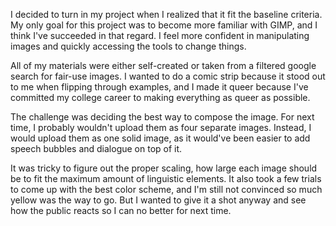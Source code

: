 I decided to turn in my project when I realized that it fit the baseline criteria. My only goal for this project was to become more familiar with GIMP, and I think I've succeeded in that regard. I feel more confident in manipulating images and quickly accessing the tools to change things.

All of my materials were either self-created or taken from a filtered google search for fair-use images. I wanted to do a comic strip because it stood out to me when flipping through examples, and I made it queer because I've committed my college career to making everything as queer as possible.

The challenge was deciding the best way to compose the image. For next time, I probably wouldn't upload them as four separate images. Instead, I would upload them as one solid image, as it would've been easier to add speech bubbles and dialogue on top of it.

It was tricky to figure out the proper scaling, how large each image should be to fit the maximum amount of linguistic elements. It also took a few trials to come up with the best color scheme, and I'm still not convinced so much yellow was the way to go. But I wanted to give it a shot anyway and see how the public reacts so I can no better for next time.

